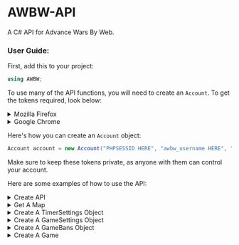 # AWBW-API
A C# API for Advance Wars By Web.

### User Guide:

First, add this to your project:
```C#
using AWBW;
```

To use many of the API functions, you will need to create an `Account`.
To get the tokens required, look below:

<details>
  <summary>Mozilla Firefox</summary>
  
  1. Open [Advance Wars By Web](https://awbw.amarriner.com/).
  2. Log in to your account.
  3. Press F12.
  4. Open the Storage tab.
</details>
<details>
  <summary>Google Chrome</summary>
  
  1. Open [Advance Wars By Web](https://awbw.amarriner.com/).
  2. Log in to your account.
  3. Press F12.
  4. Open the Application tab.
  5. Expand the Cookies button under the Storage header.
  6. Click on the 'https://awbw.amarriner.com' button.
</details>

Here's how you can create an `Account` object:
```C#
Account account = new Account("PHPSESSID HERE", "awbw_username HERE", "awbw_password HERE");
```
Make sure to keep these tokens private, as anyone with them can control your account.

Here are some examples of how to use the API:
<details>
  <summary>Create API</summary>
  
```C#
AWBWApi api = new AWBWApi();
```  
</details>

<details>
  <summary>Get A Map</summary>
  
```C#
// Get map with ID '12345'
Map map = await api.GetMap(12345);
```  
</details>

<details>
  <summary>Create A TimerSettings Object</summary>
  
```C#
TimerSettings timer = new TimerSettings()
{
  initialTime = 2,
  initialTimeUnit = TimeUnit.Hours,
  increment = 30,
  incrementUnit = TimeUnit.Minutes,
  maxTurnTime = 1,
  maxTurnTimeUnit = TimeUnit.Days
};
```  
</details>

<details>
  <summary>Create A GameSettings Object</summary>
  
```C#
GameSettings settings = new GameSettings()
{
  timerSettings = timer,
  daysLimit = 20,
  weather = Weather.Clear,
  fog = true
};
```  
</details>

<details>
  <summary>Create A GameBans Object</summary>
  
```C#
GameBans bans = new GameBans()
{
  bannedCOs = GameBans.GetBannedCOsFromTier(Tier.FogTier4),
  bannedUnits = new Unit[] { Unit.BlackBomb, Unit.Stealth },
  labUnits = new Unit[] { Unit.Neotank }
};
```  
</details>

<details>
  <summary>Create A Game</summary>
  
```C#
// Create a public game with the name 'Game Name' and description 'This is the description of the game.'
Game game = await api.CreateGame(account, "Game Name", map, "This is the description of the game.", settings, bans);
```  
</details>
